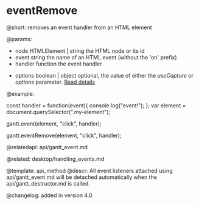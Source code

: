 eventRemove
=============

@short: 
	removes an event handler from an HTML element
	

@params:
- node				HTMLElement | string			the HTML node or its id
- event				string						the name of an HTML event (without the 'on' prefix)
- handler			function					the event handler
* options			boolean | object				optional, the value of either the <i>useCapture</i> or <i>options</i> parameter. <a href="https://developer.mozilla.org/en-US/docs/Web/API/EventTarget/removeEventListener">Read details</a>


@example:

const handler = function(event){
	console.log("event!");
};
var element = document.querySelector(".my-element");

gantt.event(element, "click", handler);

gantt.eventRemove(element, "click", handler);

@relatedapi: api/gantt_event.md

@related: desktop/handling_events.md

@template:	api_method
@descr:
All event listeners attached using api/gantt_event.md will be detached automatically when the api/gantt_destructor.md is called.

@changelog:
added in version 4.0